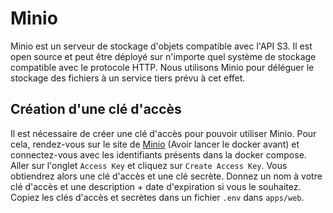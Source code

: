 # Minio

Minio est un serveur de stockage d'objets compatible avec l'API S3. Il est open source et peut être déployé sur n'importe quel système de stockage compatible avec le protocole HTTP. Nous utilisons Minio pour déléguer le stockage des fichiers à un service tiers prévu à cet effet.

## Création d'une clé d'accès

Il est nécessaire de créer une clé d'accès pour pouvoir utiliser Minio. Pour cela, rendez-vous sur le site de [Minio](http://localhost:9001/login) (Avoir lancer le docker avant) et connectez-vous avec les identifiants présents dans la docker compose. Aller sur l'onglet `Access Key` et cliquez sur `Create Access Key`. Vous obtiendrez alors une clé d'accès et une clé secrète. Donnez un nom à votre clé d'accès et une description + date d'expiration si vous le souhaitez. Copiez les clés d'accès et secrètes dans un fichier `.env` dans `apps/web`.

